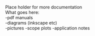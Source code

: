 Place holder for more documentation   
What goes here:  
-pdf manuals  
-diagrams (inkscape etc)   
-pictures 
-scope plots 
-application notes
 

